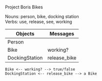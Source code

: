 Project Boris Bikes

Nouns: person, bike, docking station<br/>
Verbs: use, release, see, working

| Objects | Messages |
| ------- | -------- |
| Person | |
| Bike | working? |
| DockingStation | release_bike |

```
Bike <-- working? --> true/false
DockingStation <-- release_bike --> a Bike
```
